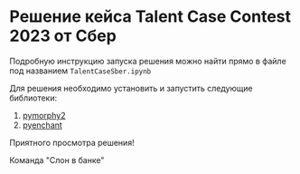 # Решение кейса Talent Case Contest 2023 от Сбер

Подробную инструкцию запуска решения можно найти прямо в файле под названием `TalentCaseSber.ipynb`

Для решения необходимо установить и запустить следующие библиотеки:
1. [pymorphy2](https://pypi.org/project/pymorphy3/)
2. [pyenchant](https://pyenchant.github.io/pyenchant/install.html)

Приятного просмотра решения!

Команда "Слон в банке"
